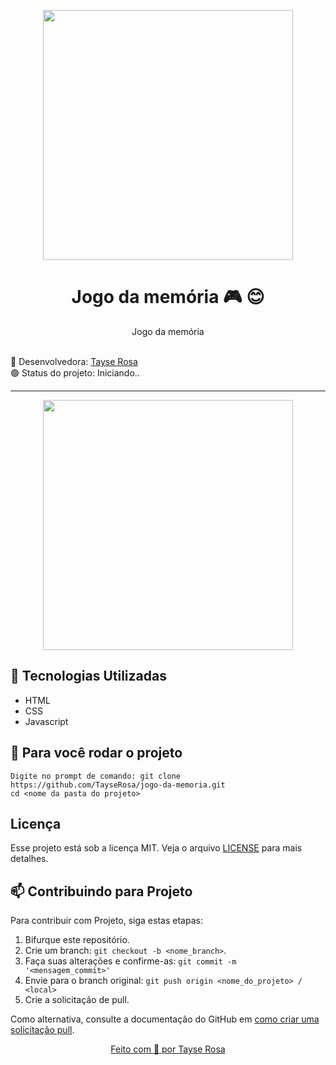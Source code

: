 <p align="center">
  <img src="readme01.jpeg" width="400">
</p>
<h1 align="center"> Jogo da memória  🎮 😊 </h1>

<p align="center">Jogo da memória </p>

<br>
🚀 Desenvolvedora:
<a href="https://www.tayserosa.com">
Tayse Rosa
</a>
<br>
🟢 Status do projeto: Iniciando..

---
<p align="center">
  <img src="" width="400">
</p>


## 🚀 Tecnologias Utilizadas
<ul>
    <li>HTML</li>
    <li>CSS</li>
    <li>Javascript</li>
</ul>


## 🚀 Para você rodar o projeto
```
Digite no prompt de comando: git clone https://github.com/TayseRosa/jogo-da-memoria.git
cd <nome da pasta do projeto>

```

## Licença
Esse projeto está sob a licença MIT. Veja o arquivo [LICENSE](LICENSE.md) para mais detalhes.


## 📫 Contribuindo para Projeto

Para contribuir com Projeto, siga estas etapas:

1. Bifurque este repositório.
2. Crie um branch: `git checkout -b <nome_branch>`.
3. Faça suas alterações e confirme-as: `git commit -m '<mensagem_commit>'`
4. Envie para o branch original: `git push origin <nome_do_projeto> / <local>`
5. Crie a solicitação de pull.

Como alternativa, consulte a documentação do GitHub em [como criar uma solicitação pull](https://help.github.com/en/github/collaborating-with-issues-and-pull-requests/creating-a-pull-request).


<a href="https://www.tayserosa.com">
<p align="center">Feito com 💜 por Tayse Rosa</p>
</a>